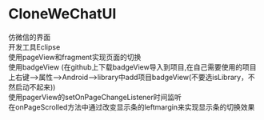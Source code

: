 # CloneWeChatUI
仿微信的界面</br>
开发工具Eclipse</br>
使用pageView和fragment实现页面的切换</br>
使用badgeView (在github上下载badgeView导入到项目,在自己需要使用的项目上右键-->属性-->Android-->library中add项目badgeView(不要选isLibrary，不然启动不起来))</br>
使用pagerView的setOnPageChangeListener时间监听</br>
在onPageScrolled方法中通过改变显示条的leftmargin来实现显示条的切换效果</br>
